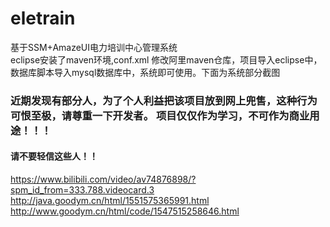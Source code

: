 # eletrain
   基于SSM+AmazeUI电力培训中心管理系统<br/>
   eclipse安装了maven环境,conf.xml 修改阿里maven仓库，项目导入eclipse中，数据库脚本导入mysql数据库中，系统即可使用。下面为系统部分截图<br/>

### 近期发现有部分人，为了个人利益把该项目放到网上兜售，这种行为可恨至极，请尊重一下开发者。 项目仅仅作为学习，不可作为商业用途！！！

#### 请不要轻信这些人！！

https://www.bilibili.com/video/av74876898/?spm_id_from=333.788.videocard.3
http://java.goodym.cn/html/1551575365991.html
http://www.goodym.cn/html/code/1547515258646.html
